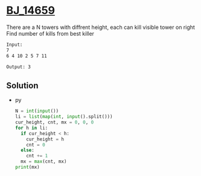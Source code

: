 # [BJ_14659](https://acmicpc.net/problem/14659)

There are a N towers with diffrent height, each can kill visible tower on right
Find number of kills from best killer

```txt
Input:
7
6 4 10 2 5 7 11

Output: 3
```

## Solution

* py

  ```py
  N = int(input())
  li = list(map(int, input().split()))
  cur_height, cnt, mx = 0, 0, 0
  for h in li:
    if cur_height < h:
      cur_height = h
      cnt = 0
    else:
      cnt += 1
    mx = max(cnt, mx)
  print(mx)
  ```

